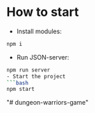 # How to start
- Install modules:
```bash
npm i
```
- Run JSON-server:
```bash
npm run server
- Start the project
```bash
npm start
```
"# dungeon-warriors-game" 
